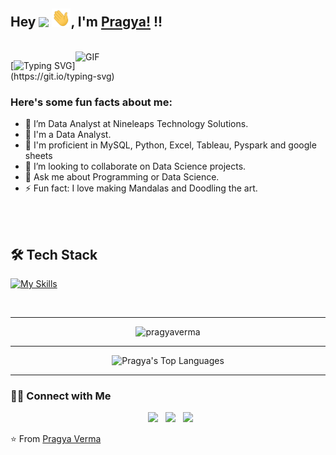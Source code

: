 ## Hey <img src="https://profile-counter.glitch.me/vpragya94/count.svg"> <img src="https://raw.githubusercontent.com/parth-27/parth-27/master/Hi.gif" width="30px">, I'm [Pragya!](https://github.com/vpragya94) !!
<br>
<img align="right" alt="GIF" src="https://github.com/vpragya94/vpragya94/blob/main/web-designer-with-idea.gif" width="400"/>

[![Typing SVG](https://readme-typing-svg.herokuapp.com?font=Architects+Daughter&color=7A87F7&size=30&lines=Hey!+It's+Pragya!;I'm+a+final+year+student...;MERN+Stack+Developer.)](https://git.io/typing-svg)

<h3> Here's some fun facts about me: </h3>

- 🔭 I’m Data Analyst at Nineleaps Technology Solutions.
- 🌱 I'm a Data Analyst.
- 🌱 I'm proficient in MySQL, Python, Excel, Tableau, Pyspark and google sheets
- 👯 I’m looking to collaborate on Data Science projects.
- 💬 Ask me about Programming or Data Science.
- ⚡ Fun fact: I love making Mandalas and Doodling the art.


<br>
<br>
<h2>🛠 Tech Stack</h2>

[![My Skills](https://skills.thijs.gg/icons?i=html,css,bootstrap,js,react,php,nodejs,mongodb,mysql,git,c,cpp,py,vscode)](https://skills.thijs.gg)


<br>
<hr>
<p align="center"><img src="https://github-readme-stats.vercel.app/api?username=vpragya94&theme=gruvbox" alt="pragyaverma"  /></p>
<hr>

<p align="center"><img src="https://github-readme-stats.vercel.app/api/top-langs/?username=vpragya94&show_icons=true&hide_border=true&theme=radical" width="37%" alt="Pragya's Top Languages"  /></p>
<hr>

<h3> 🤝🏻 Connect with Me </h3>

<p align="center">
&nbsp; <a href="https://twitter.com/PragyaV17291265" target="_blank" rel="noopener noreferrer"><img src="https://img.icons8.com/plasticine/100/000000/twitter.png" width="50" /></a>
&nbsp; <a href="https://www.linkedin.com/in/pragyaverma5/" target="_blank" rel="noopener noreferrer"><img src="https://img.icons8.com/plasticine/100/000000/linkedin.png" width="50" /></a>
&nbsp; <a href="mailto:vpragya94@gmail.com" target="_blank" rel="noopener noreferrer"><img src="https://img.icons8.com/plasticine/100/000000/gmail.png"  width="50" /></a>
</p>

⭐️ From [Pragya Verma](https://github.com/vpragya94)
